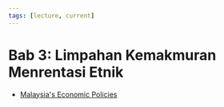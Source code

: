 ```yaml
---
tags: [lecture, current]
---
```


# Bab 3: Limpahan Kemakmuran Menrentasi Etnik

- [Malaysia's Economic Policies](202308271146.md)
